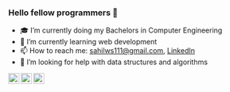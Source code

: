 ### Hello fellow programmers 👋

- 🎓 I’m currently doing my Bachelors in Computer Engineering 
- 🌱 I’m currently learning web development
- 📫 How to reach me: sahilws111@gmail.com, [LinkedIn](https://www.linkedin.com/in/sahilambre/)
- 🤔 I’m looking for help with data structures and algorithms


<a href="https://twitter.com/_sahilambre">
  <img align="left" alt="Sahil's Twitter" width="22px" src="https://image.flaticon.com/icons/svg/60/60580.svg" /></a>
 
<a href="https://www.linkedin.com/in/sahilambre/">
  <img align="left" alt="Sahil's LinkedIn" width="22px" src="https://image.flaticon.com/icons/png/512/61/61109.png" /></a>
  
<a href="https://www.instagram.com/_sahilambre/">
  <img align="left" alt="Sahil's Instagram" width="22px" src="https://i7.pngguru.com/preview/103/197/141/computer-icons-clip-art-instagram-icon-thumbnail.jpg" />  
  
  <!--
     
-->






<!--
**sahilambre/sahilambre** is a ✨ _special_ ✨ repository because its `README.md` (this file) appears on your GitHub profile.

Here are some ideas to get you started:

- 🔭 I’m currently working on ...
- 🌱 I’m currently learning ...
- 👯 I’m looking to collaborate on ...
- 🤔 I’m looking for help with ...
- 💬 Ask me about ...

- 😄 Pronouns: ...
- ⚡ Fun fact: ...
--> 
